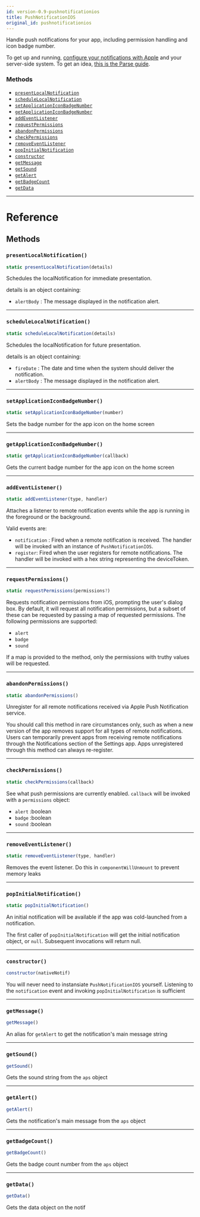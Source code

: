 ```yaml
---
id: version-0.9-pushnotificationios
title: PushNotificationIOS
original_id: pushnotificationios
---
```


Handle push notifications for your app, including permission handling and
icon badge number.

To get up and running, [configure your notifications with Apple](https://developer.apple.com/library/ios/documentation/IDEs/Conceptual/AppDistributionGuide/ConfiguringPushNotifications/ConfiguringPushNotifications.html)
and your server-side system. To get an idea, [this is the Parse guide](https://parse.com/tutorials/ios-push-notifications).


### Methods

- [`presentLocalNotification`](pushnotificationios.md#presentlocalnotification)
- [`scheduleLocalNotification`](pushnotificationios.md#schedulelocalnotification)
- [`setApplicationIconBadgeNumber`](pushnotificationios.md#setapplicationiconbadgenumber)
- [`getApplicationIconBadgeNumber`](pushnotificationios.md#getapplicationiconbadgenumber)
- [`addEventListener`](pushnotificationios.md#addeventlistener)
- [`requestPermissions`](pushnotificationios.md#requestpermissions)
- [`abandonPermissions`](pushnotificationios.md#abandonpermissions)
- [`checkPermissions`](pushnotificationios.md#checkpermissions)
- [`removeEventListener`](pushnotificationios.md#removeeventlistener)
- [`popInitialNotification`](pushnotificationios.md#popinitialnotification)
- [`constructor`](pushnotificationios.md#constructor)
- [`getMessage`](pushnotificationios.md#getmessage)
- [`getSound`](pushnotificationios.md#getsound)
- [`getAlert`](pushnotificationios.md#getalert)
- [`getBadgeCount`](pushnotificationios.md#getbadgecount)
- [`getData`](pushnotificationios.md#getdata)




---

# Reference

## Methods

### `presentLocalNotification()`

```javascript
static presentLocalNotification(details)
```


Schedules the localNotification for immediate presentation.

details is an object containing:

- `alertBody` : The message displayed in the notification alert.





---

### `scheduleLocalNotification()`

```javascript
static scheduleLocalNotification(details)
```


Schedules the localNotification for future presentation.

details is an object containing:

- `fireDate` : The date and time when the system should deliver the notification.
- `alertBody` : The message displayed in the notification alert.





---

### `setApplicationIconBadgeNumber()`

```javascript
static setApplicationIconBadgeNumber(number)
```


Sets the badge number for the app icon on the home screen




---

### `getApplicationIconBadgeNumber()`

```javascript
static getApplicationIconBadgeNumber(callback)
```


Gets the current badge number for the app icon on the home screen




---

### `addEventListener()`

```javascript
static addEventListener(type, handler)
```


Attaches a listener to remote notification events while the app is running
in the foreground or the background.

Valid events are:

- `notification` : Fired when a remote notification is received. The
  handler will be invoked with an instance of `PushNotificationIOS`.
- `register`: Fired when the user registers for remote notifications. The
  handler will be invoked with a hex string representing the deviceToken.




---

### `requestPermissions()`

```javascript
static requestPermissions(permissions?)
```


Requests notification permissions from iOS, prompting the user's
dialog box. By default, it will request all notification permissions, but
a subset of these can be requested by passing a map of requested
permissions.
The following permissions are supported:

  - `alert`
  - `badge`
  - `sound`

If a map is provided to the method, only the permissions with truthy values
will be requested.




---

### `abandonPermissions()`

```javascript
static abandonPermissions()
```


Unregister for all remote notifications received via Apple Push Notification service.

You should call this method in rare circumstances only, such as when a new version of
the app removes support for all types of remote notifications. Users can temporarily
prevent apps from receiving remote notifications through the Notifications section of
the Settings app. Apps unregistered through this method can always re-register.




---

### `checkPermissions()`

```javascript
static checkPermissions(callback)
```


See what push permissions are currently enabled. `callback` will be
invoked with a `permissions` object:

 - `alert` :boolean
 - `badge` :boolean
 - `sound` :boolean




---

### `removeEventListener()`

```javascript
static removeEventListener(type, handler)
```


Removes the event listener. Do this in `componentWillUnmount` to prevent
memory leaks




---

### `popInitialNotification()`

```javascript
static popInitialNotification()
```


An initial notification will be available if the app was cold-launched
from a notification.

The first caller of `popInitialNotification` will get the initial
notification object, or `null`. Subsequent invocations will return null.




---

### `constructor()`

```javascript
constructor(nativeNotif)
```


You will never need to instansiate `PushNotificationIOS` yourself.
Listening to the `notification` event and invoking
`popInitialNotification` is sufficient




---

### `getMessage()`

```javascript
getMessage()
```


An alias for `getAlert` to get the notification's main message string




---

### `getSound()`

```javascript
getSound()
```


Gets the sound string from the `aps` object




---

### `getAlert()`

```javascript
getAlert()
```


Gets the notification's main message from the `aps` object




---

### `getBadgeCount()`

```javascript
getBadgeCount()
```


Gets the badge count number from the `aps` object




---

### `getData()`

```javascript
getData()
```


Gets the data object on the notif




